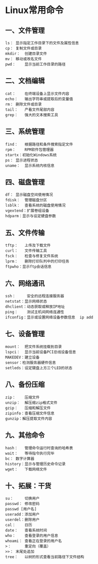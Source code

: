 # Linux常用命令
## 一、文件管理
	ls：	显示指定工作目录下的文件及属性信息
	cp：	复制文件或目录
	mkdir：	创建目录文件
	mv：	移动或改名文件
	pwd：	显示当前工作目录的路径

## 二、文档编辑
	cat：	在终端设备上显示文件内容
	echo：	输出字符串或提取后的变量值
	rm：	删除文件或目录
	tail：	产看文件尾部内容
	grep：	强大的文本搜索工具

## 三、系统管理
	find：	根据路径和条件搜索指定文件
	rpm：	RPM软件包管理器
	startx：初始化Windows系统
	ps：	显示进程状态
	uname：	显示系统内核信息

## 四、磁盘管理
	df：	显示磁盘空间使用情况
	fdisk：	管理磁盘分区
	lsblk：	查看系统的磁盘使用情况
	vgextend：扩展卷组设备
	hdparm：显示与设定硬盘参数

## 五、文件传输
	tftp：	上传及下载文件
	curl：	文件传输工具
	fsck：	检查与修复文件系统
	lprm：	删除打印队列中的打印任务
	ftpwho：显示ftp会话信息

## 六、网络通讯
	ssh：	 安全的远程连接服务器
	netstat：显示网络状态
	dhclient：动态获取或释放IP地址
	ping：	 测试主机间网络连通性
	ifconfig：显示或设置网络设备参数信息	ip add

## 七、设备管理
	mount：	把文件系统挂载到目录
	lspci：	显示当前设备PCI总线设备信息
	MAKEDEV：建立设备
	sensor：检测服务器硬件信息
	setleds：设定键盘上方三个LED的状态

## 八、备份压缩
	zip：	压缩文件
	unzip：	解压缩zip格式文件
	gzip：	压缩和解压文件
	zipinfo：查看压缩文件信息
	gunzip：解压提取文件内容

## 九、其他命令
	hash：	管理命令运行时查询的哈希表
	wait：	等待指令执行完毕
	bc：	数字计算器
	history：显示与管理历史命令记录
	wget：	下载网络文件

## 十、拓展：干货
    su：     切换用户
    passwd： 修改密码
    passwd [用户名]
    useradd：添加用户
    userdel：删除用户
    cal：    日历
    date：   查看系统时间
    who：    查看登录的用户信息
    whoami： 查看正在登录的用户名
    >：		重定向（覆盖）
	>>：	末尾处追加
    tree：	以树的形式查看当前路径下文件结构



